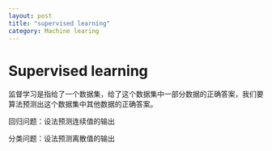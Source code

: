 ```yaml
---
layout: post
title: "supervised learning"
category: Machine learing
---
```


# Supervised learning

监督学习是指给了一个数据集，给了这个数据集中一部分数据的正确答案，我们要算法预测出这个数据集中其他数据的正确答案。

回归问题：设法预测连续值的输出

分类问题：设法预测离散值的输出